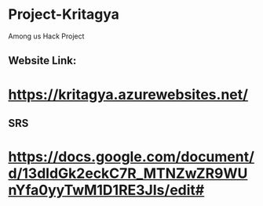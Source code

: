 # Project-Kritagya
Among us Hack Project

## Website Link:
# https://kritagya.azurewebsites.net/

## SRS
# https://docs.google.com/document/d/13dldGk2eckC7R_MTNZwZR9WUnYfa0yyTwM1D1RE3JIs/edit#
